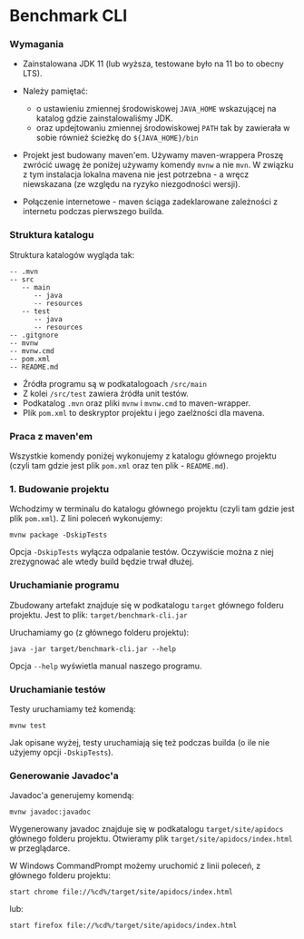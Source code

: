 # Benchmark CLI


### Wymagania

- Zainstalowana JDK 11 (lub wyższa, testowane było na 11 bo to obecny LTS).
- Należy pamiętać: 
  - o ustawieniu zmiennej środowiskowej `JAVA_HOME` wskazującej
  na katalog gdzie zainstalowaliśmy JDK.
  - oraz updejtowaniu zmiennej środowiskowej `PATH` tak by zawierała w sobie 
    również ścieżkę do `${JAVA_HOME}/bin`
  
- Projekt jest budowany maven'em. Używamy maven-wrappera Proszę zwrócić uwagę że poniżej 
  używamy komendy `mvnw` a nie `mvn`. W związku z tym instalacja lokalna mavena nie jest 
  potrzebna - a wręcz niewskazana (ze względu na ryzyko niezgodności wersji).
  
- Połączenie internetowe - maven ściąga zadeklarowane zależności z internetu 
  podczas pierwszego builda.


### Struktura katalogu

Struktura katalogów wygląda tak:

```
-- .mvn
-- src
   -- main
      -- java
      -- resources
   -- test
      -- java
      -- resources
-- .gitgnore
-- mvnw
-- mvnw.cmd
-- pom.xml
-- README.md
```

- Źródła programu są w podkatalogoach `/src/main`
- Z kolei `/src/test` zawiera źródła unit testów.
- Podkatalog `.mvn` oraz pliki `mvnw` i `mvnw.cmd` to maven-wrapper.
- Plik `pom.xml` to deskryptor projektu i jego zaelżności dla mavena.
  

### Praca z maven'em

Wszystkie komendy poniżej wykonujemy z katalogu głównego projektu 
(czyli tam gdzie jest plik `pom.xml` oraz ten plik - `README.md`).


### 1. Budowanie projektu

Wchodzimy w terminalu do katalogu głównego projektu (czyli tam gdzie jest plik `pom.xml`).
Z lini poleceń wykonujemy:

```
mvnw package -DskipTests
```

Opcja `-DskipTests` wyłącza odpalanie testów. Oczywiście można z niej zrezygnować
ale wtedy build będzie trwał dłużej.


### Uruchamianie programu

Zbudowany artefakt znajduje się w podkatalogu `target` głównego folderu projektu.
Jest to plik: `target/benchmark-cli.jar`

Uruchamiamy go (z głównego folderu projektu):

```
java -jar target/benchmark-cli.jar --help
```

Opcja `--help` wyświetla manual naszego programu.


### Uruchamianie testów

Testy uruchamiamy teź komendą:

```
mvnw test
```

Jak opisane wyżej, testy uruchamiają się też podczas builda (o ile nie użyjemy opcji `-DskipTests`).


### Generowanie Javadoc'a

Javadoc'a generujemy komendą:

```
mvnw javadoc:javadoc
```
Wygenerowany javadoc znajduje się w podkatalogu `target/site/apidocs` głównego folderu projektu.
Otwieramy plik `target/site/apidocs/index.html` w przeglądarce.

W Windows CommandPrompt możemy uruchomić z linii poleceń, z głównego folderu projektu:
```
start chrome file://%cd%/target/site/apidocs/index.html
```
lub:
```
start firefox file://%cd%/target/site/apidocs/index.html
```